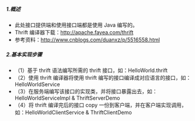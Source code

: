 ##### 1.概述
- 此处接口提供端和使用接口端都是使用 Java 编写的。
- Thrift 编译器下载：http://apache.fayea.com/thrift
- 参考资料：http://www.cnblogs.com/duanxz/p/5516558.html

##### 2.基本实现步骤
* （1）基于 thrift 语法编写所需的 thrift 接口，如：HelloWorld.thrift
* （2）使用 thrift 编译器将使用 thrift 编写的接口编译成对应语言的接口，如：HelloWorldService
* （3）在服务端编写该接口的实现类，并将接口暴露出去，如：HelloWorldServiceImpl & ThriftServerDemo
* （4）将 thrift 编译完后的接口 copy 一份到客户端，并在客户端实现调用，如：HelloWorldClientService & ThriftClientDemo